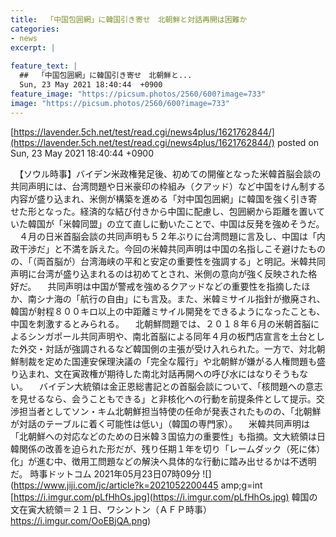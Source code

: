 ```yaml
---
title:  「中国包囲網」に韓国引き寄せ　北朝鮮と対話再開は困難か   
categories:
- news
excerpt: |
  
feature_text: |
  ##  「中国包囲網」に韓国引き寄せ　北朝鮮と...
  Sun, 23 May 2021 18:40:44  +0900
feature_image: "https://picsum.photos/2560/600?image=733"
image: "https://picsum.photos/2560/600?image=733"
---
```


[https://lavender.5ch.net/test/read.cgi/news4plus/1621762844/](https://lavender.5ch.net/test/read.cgi/news4plus/1621762844/)
posted on Sun, 23 May 2021 18:40:44  +0900

<!--more-->

　【ソウル時事】バイデン米政権発足後、初めての開催となった米韓首脳会談の共同声明には、台湾問題や日米豪印の枠組み（クアッド）など中国をけん制する内容が盛り込まれ、米側が構築を進める「対中国包囲網」に韓国を強く引き寄せた形となった。経済的な結び付きから中国に配慮し、包囲網から距離を置いていた韓国が「米韓同盟」の立て直しに動いたことで、中国は反発を強めそうだ。 　４月の日米首脳会談の共同声明も５２年ぶりに台湾問題に言及し、中国は「内政干渉だ」と不満を訴えた。今回の米韓共同声明は中国の名指しこそ避けたものの、「（両首脳が）台湾海峡の平和と安定の重要性を強調する」と明記。米韓共同声明に台湾が盛り込まれるのは初めてとされ、米側の意向が強く反映された格好だ。 　共同声明は中国が警戒を強めるクアッドなどの重要性を指摘したほか、南シナ海の「航行の自由」にも言及。また、米韓ミサイル指針が撤廃され、韓国が射程８００キロ以上の中距離ミサイル開発をできるようになったことも、中国を刺激するとみられる。 　北朝鮮問題では、２０１８年６月の米朝首脳によるシンガポール共同声明や、南北首脳による同年４月の板門店宣言を土台とした外交・対話が強調されるなど韓国側の主張が受け入れられた。一方で、対北朝鮮制裁を定めた国連安保理決議の「完全な履行」や北朝鮮が嫌がる人権問題も盛り込まれ、文在寅政権が期待した南北対話再開への呼び水にはなりそうもない。 　バイデン大統領は金正恩総書記との首脳会談について、「核問題への意志を見せるなら、会うこともできる」と非核化への行動を前提条件として提示。交渉担当者としてソン・キム北朝鮮担当特使の任命が発表されたものの、「北朝鮮が対話のテーブルに着く可能性は低い」（韓国の専門家）。 　米韓共同声明は「北朝鮮への対応などのための日米韓３国協力の重要性」も指摘。文大統領は日韓関係の改善を迫られた形だが、残り任期１年を切り「レームダック（死に体）化」が進む中、徴用工問題などの解決へ具体的な行動に踏み出せるかは不透明だ。 時事ドットコム 2021年05月23日07時09分 ![](https://www.jiji.com/jc/article?k=2021052200445 amp;g=int [https://i.imgur.com/pLfHhOs.jpg](https://i.imgur.com/pLfHhOs.jpg) 韓国の文在寅大統領＝２１日、ワシントン（ＡＦＰ時事） https://i.imgur.com/OoEBjQA.png)
